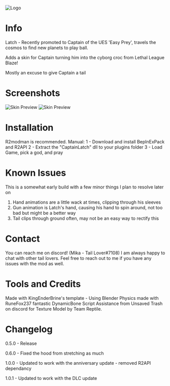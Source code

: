 ![Logo](https://media.discordapp.net/attachments/567832879879553037/802686657345880124/unknown.png)

# Info

Latch - Recently promoted to Captain of the UES 'Easy Prey', travels the cosmos to find new planets to play ball.

Adds a skin for Captain turning him into the cyborg croc from Lethal League Blaze!

Mostly an excuse to give Captain a tail


# Screenshots
![Skin Preview](https://cdn.discordapp.com/attachments/567832879879553037/802689081532088350/unknown.png)
![Skin Preview](https://media.discordapp.net/attachments/567832879879553037/802686914808381450/unknown.png)

# Installation

R2modman is recommended. 
Manual:
1 - Download and install BepInExPack and R2API 
2 - Extract the "CaptainLatch" dll to your plugins folder
3 - Load Game, pick a god, and pray

# Known Issues

This is a somewhat early build with a few minor things I plan to resolve later on
1. Hand animations are a little wack at times, clipping through his sleeves
2. Gun animation is Latch's hand, causing his hand to spin around, not too bad but might be a better way
3. Tail clips through ground often, may not be an easy way to rectify this

# Contact

You can reach me on discord! (Mika - Tail Lover#7108) I am always happy to chat with other tail lovers.
Feel free to reach out to me if you have any issues with the mod as well.

# Tools and Credits

Made with KingEnderBrine's template - Using Blender
Physics made with RuneFox237 fantastic DynamicBone Script
Assistance from Unsaved Trash on discord for Texture 
Model by Team Reptile.

# Changelog
0.5.0 - Release

0.6.0 - Fixed the hood from stretching as much

1.0.0 - Updated to work with the anniversary update - removed R2API dependancy

1.0.1 - Updated to work with the DLC update